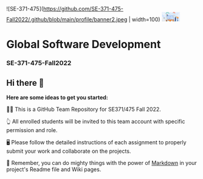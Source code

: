 
![SE-371-475](https://github.com/SE-371-475-Fall2022/.github/blob/main/profile/banner2.jpeg | width=100)
<img src="https://github.com/SE-371-475-Fall2022/.github/blob/main/profile/banner2.jpeg" width="48">

# Global Software Development
### SE-371-475-Fall2022

## Hi there 👋

**Here are some ideas to get you started:**

🙋‍♀️ This is a GitHub Team Repository for SE371/475 Fall 2022.

👆 All enrolled students will be invited to this team account with specific permission and role. 

🖥️ Please follow the detailed instructions of each assignment  to properly submit your work and collaborate on the projects.

🧙 Remember, you can do mighty things with the power of [Markdown](https://docs.github.com/github/writing-on-github/getting-started-with-writing-and-formatting-on-github/basic-writing-and-formatting-syntax) in your project's Readme file and Wiki pages.

